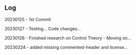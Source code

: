 ## Log

<p>20230125 - 1st Commit</p>
<p>20230127 - Testing... Code changes...</p>
<p>20230128 - Finished research on Control Theory - Moving on...</p>
<p>20230224 - added missing commented-header and license...</p>
